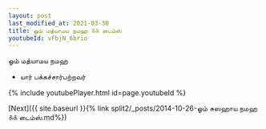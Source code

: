 ```yaml
---
layout: post
last_modified_at: 2021-03-30
title: ஓம் மத்யாமய நமஹ ௧௧ டைம்ஸ்
youtubeId: vFbjN_6brio
---
```

 
 
 ஓம் மத்யாமய நமஹ  
 
 -  யார் பக்கச்சார்பற்றவர் 
 
  
 
  
 
 
 
 
 
 


{% include youtubePlayer.html id=page.youtubeId %}
 
[Next]({{ site.baseurl }}{% link  split2/_posts/2014-10-26-ஓம் சுஸஹாய நமஹ ௧௧ டைம்ஸ்.md%})
 
